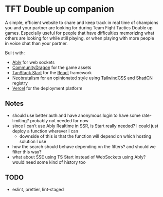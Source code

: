 # TFT Double up companion

A simple, efficient website to share and keep track in real time of champions you and your partner are looking for during Team Fight Tactics Double up games. Especially useful for people that have difficulties memorizing what others are looking for while still playing, or when playing with more people in voice chat than your partner.

Built with:

- [Ably](https://ably.com/) for web sockets
- [CommunityDragon](https://www.communitydragon.org/) for the game assets
- [TanStack Start](https://tanstack.com/start/latest) for the [React](https://react.dev/) framework
- [Neobrutalism](https://www.neobrutalism.dev/) for an opinionated style using [TailwindCSS](https://tailwindcss.com/) and [ShadCN](https://ui.shadcn.com/) registry
- [Vercel](https://vercel.com) for the deployment platform

## Notes

- should use better auth and have anonymous login to have some rate-limiting? probably not needed for now
- since I can't use Ably Realtime in SSR, is Start really needed? I could just deploy a function wherever I can
  - downside of this is that the function will depend on which hosting solution I use
- how the search should behave depending on the filters? and should we filter this way?
- what about SSE using TS Start instead of WebSockets using Ably? would need some kind of history too

## TODO

- eslint, prettier, lint-staged
